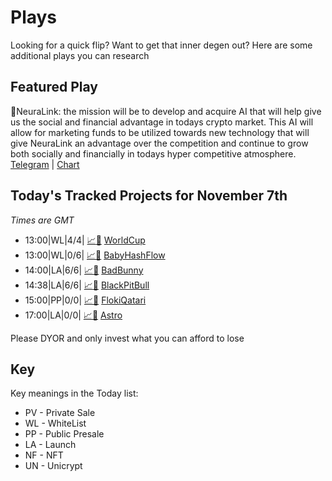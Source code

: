 
# Plays

Looking for a quick flip? Want to get that inner degen out? Here are some additional plays you can research

## Featured Play

🤖NeuraLink: the mission will be to develop and acquire AI that will help give us the social and financial advantage in todays crypto market. This AI will allow for marketing funds to be utilized towards new technology that will give NeuraLink an advantage over the competition and continue to grow both socially and financially in todays hyper competitive atmosphere.
[Telegram](https://t.me/Neuralink_Community) | [Chart](https://dexscreener.com/ethereum/0xd1b3460f28681464d2b5cee4e71bb332c429ec1c)

## Today's Tracked Projects for November 7th
_Times are GMT_

- 13:00|WL|4/4| [📈](https://app.nexuscrypto.com/token/bsc/0x4947def3e153a88012e8d9e300d99771658c1613)[📲](https://www.pinksale.finance/launchpad/0xa06d0f5E34068Cf073186f7325D058c54966A00f?chain=BSC) [WorldCup](https://t.me/WCPartyOfficial)
- 13:00|WL|0/6| [📈](https://app.nexuscrypto.com/token/bsc/0x52087c2e0988e6fdf4a606c8074cfecad6fe0fb7)[📲](https://www.pinksale.finance/launchpad/0xEe2C31C3063A000B6968F90eF2E52e8F8c14dB5b?chain=BSC) [BabyHashFlow](https://t.me/BabyHashFlow)
- 14:00|LA|6/6| [📈](https://app.nexuscrypto.com/token/bsc/0x000000000e2e41d0fd6c302a8fc212ec53ccb45c)[📲](https://www.pinksale.finance/launchpad/0x0FacBc17362BA3db69F5Dbc6554b0aC83fa6A56b?chain=BSC) [BadBunny](https://t.me/BadBunnyANN)
- 14:38|LA|6/6| [📈](https://app.nexuscrypto.com/token/bsc/0x40a1a7114921aaaa9d9046bdcfd670ffe9fd1e72)[📲](https://www.pinksale.finance/launchpad/0x71848E5318F91e56c31DB25E55BB3053A481C792?chain=BSC) [BlackPitBull](https://t.me/BPTOfficialGroup)
- 15:00|PP|0/0| [📈](https://app.nexuscrypto.com/token/bsc/0x5ce56414323e9f369a091fb2103a9bafdea3a204)[📲](https://www.pinksale.finance/launchpad/0xFb8d54001E31347987274F0411876E44a94AB94F?chain=BSC) [FlokiQatari](https://t.me/FlokiQatari)
- 17:00|LA|0/0| [📈](https://app.nexuscrypto.com/token/bsc/0x277ae79c42c859ca858d5a92c22222c8b65c6d94)[📲](https://www.pinksale.finance/launchpad/0x2382465D25cb8E6B4aE8716476BdBF1d81FB70B0?chain=BSC) [Astro](https://t.me/AstroTokenABB)

Please DYOR and only invest what you can afford to lose

## Key
Key meanings in the Today list:

- PV - Private Sale
- WL - WhiteList
- PP - Public Presale
- LA - Launch
- NF - NFT
- UN - Unicrypt